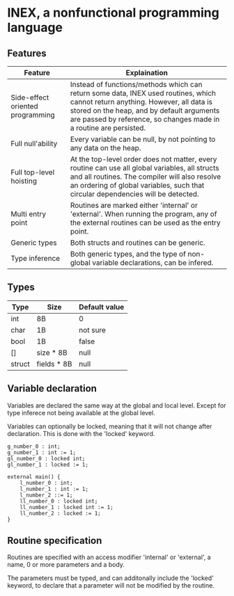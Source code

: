 # INEX, a nonfunctional programming language

## Features
| Feature | Explaination |
| --- | --- |
| Side-effect oriented programming | Instead of functions/methods which can return some data, INEX used routines, which cannot return anything. However, all data is stored on the heap, and by default arguments are passed by reference, so changes made in a routine are persisted. |
| Full null'ability | Every variable can be null, by not pointing to any data on the heap.  |
| Full top-level hoisting | At the top-level order does not matter, every routine can use all global variables, all structs and all routines. The compiler will also resolve an ordering of global variables, such that circular dependencies will be detected. |
| Multi entry point | Routines are marked either 'internal' or 'external'. When running the program, any of the external routines can be used as the entry point. |
| Generic types | Both structs and routines can be generic. |
| Type inference | Both generic types, and the type of non-global variable declarations, can be infered.  |

## Types
| Type | Size | Default value |
| --- | --- | --- |
| int | 8B | 0 |
| char | 1B | not sure |
| bool | 1B | false |
| []  | size * 8B  | null |
| struct | fields * 8B | null|

## Variable declaration
Variables are declared the same way at the global and local level. Except for type inferece not being available at the global level. 

Variables can optionally be locked, meaning that it will not change after declaration. This is done with the 'locked' keyword.

```
g_number_0 : int;
g_number_1 : int := 1;
gl_number_0 : locked int;
gl_number_1 : locked := 1;

external main() {
    l_number_0 : int;
    l_number_1 : int := 1;
    l_number_2 ::= 1;
    ll_number_0 : locked int;
    ll_number_1 : locked int := 1;
    ll_number_2 : locked := 1;
}
```

## Routine specification
Routines are specified with an access modifier 'internal' or 'external', a name, 0 or more parameters and a body.

The parameters must be typed, and can additonally include the 'locked' keyword, to declare that a parameter will not be modified by the routine.